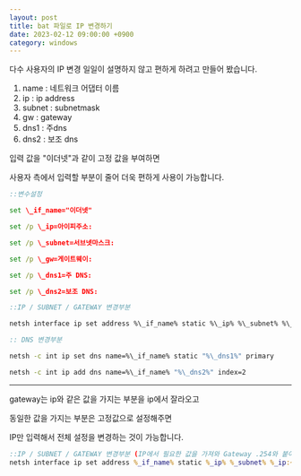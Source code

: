 ```yaml
---
layout: post
title: bat 파일로 IP 변경하기
date: 2023-02-12 09:00:00 +0900
category: windows
---
```


다수 사용자의 IP 변경 일일이 설명하지 않고 편하게 하려고 만들어 봤습니다.

1. name : 네트워크 어댑터 이름
2. ip : ip address
3. subnet : subnetmask
4. gw : gateway
5. dns1 : 주dns
6. dns2 : 보조 dns

입력 값을 "이더넷"과 같이 고정 값을 부여하면

사용자 측에서 입력할 부분이 줄어 더욱 편하게 사용이 가능합니다.

```bat
::변수설정

set \_if_name="이더넷"

set /p \_ip=아이피주소:

set /p \_subnet=서브넷마스크:

set /p \_gw=게이트웨이:

set /p \_dns1=주 DNS:

set /p \_dns2=보조 DNS:

::IP / SUBNET / GATEWAY 변경부분

netsh interface ip set address %\_if_name% static %\_ip% %\_subnet% %\_gw%

:: DNS 변경부분

netsh -c int ip set dns name=%\_if_name% static "%\_dns1%" primary

netsh -c int ip add dns name=%\_if_name% "%\_dns2%" index=2
```

---

gateway는 ip와 같은 값을 가지는 부분을 ip에서 잘라오고

동일한 값을 가지는 부분은 고정값으로 설정해주면

IP만 입력해서 전체 설정을 변경하는 것이 가능합니다.

```bat
::IP / SUBNET / GATEWAY 변경부분 (IP에서 필요한 값을 가져와 Gateway .254와 붙이기)
netsh interface ip set address %_if_name% static %_ip% %_subnet% %_ip:~0,8%.254
```
